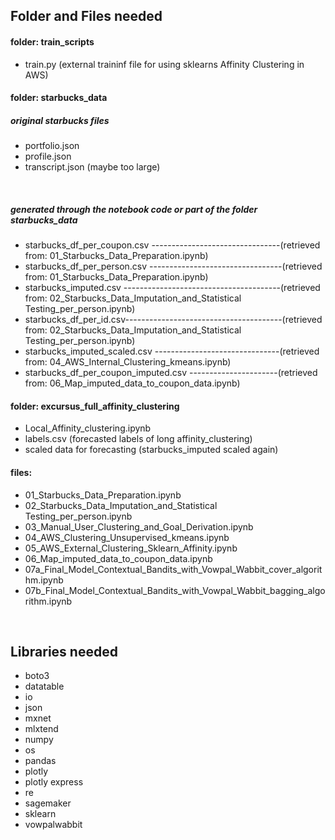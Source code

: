 ## Folder and Files needed
    
#### folder: train_scripts
- train.py (external traininf file for using sklearns Affinity Clustering in AWS)

#### folder: starbucks_data
##### original starbucks files
- portfolio.json
- profile.json
- transcript.json (maybe too large)
<br>

##### generated through the notebook code or part of the folder starbucks_data
- starbucks_df_per_coupon.csv 
  --------------------------------(retrieved from: 01_Starbucks_Data_Preparation.ipynb) 
- starbucks_df_per_person.csv 
  ---------------------------------(retrieved from: 01_Starbucks_Data_Preparation.ipynb)   
- starbucks_imputed.csv 
  ---------------------------------------(retrieved from: 02_Starbucks_Data_Imputation_and_Statistical Testing_per_person.ipynb)
- starbucks_df_per_id.csv---------------------------------------(retrieved from: 02_Starbucks_Data_Imputation_and_Statistical Testing_per_person.ipynb) 
- starbucks_imputed_scaled.csv
  -------------------------------(retrieved from: 04_AWS_Internal_Clustering_kmeans.ipynb)
- starbucks_df_per_coupon_imputed.csv
  ----------------------(retrieved from: 06_Map_imputed_data_to_coupon_data.ipynb)

#### folder: excursus_full_affinity_clustering
- Local_Affinity_clustering.ipynb
- labels.csv (forecasted labels of long affinity_clustering)
- scaled data for forecasting (starbucks_imputed scaled again)

#### files:
- 01_Starbucks_Data_Preparation.ipynb
- 02_Starbucks_Data_Imputation_and_Statistical Testing_per_person.ipynb
- 03_Manual_User_Clustering_and_Goal_Derivation.ipynb
- 04_AWS_Clustering_Unsupervised_kmeans.ipynb
- 05_AWS_External_Clustering_Sklearn_Affinity.ipynb
- 06_Map_imputed_data_to_coupon_data.ipynb
- 07a_Final_Model_Contextual_Bandits_with_Vowpal_Wabbit_cover_algorithm.ipynb
- 07b_Final_Model_Contextual_Bandits_with_Vowpal_Wabbit_bagging_algorithm.ipynb

<br>

## Libraries needed
- boto3
- datatable 
- io
- json
- mxnet
- mlxtend
- numpy
- os
- pandas
- plotly
- plotly express
- re
- sagemaker
- sklearn
- vowpalwabbit

